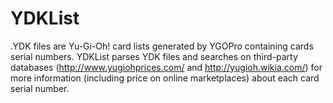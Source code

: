 # YDKList
.YDK files are Yu-Gi-Oh! card lists generated by YGOPro containing cards serial numbers.
YDKList parses YDK files and searches on third-party databases (http://www.yugiohprices.com/ and http://yugioh.wikia.com/) for more information (including price on online marketplaces) about each card serial number.
